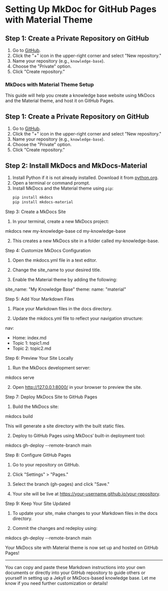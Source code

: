 # Setting Up MkDoc for GitHub Pages with Material Theme


## Step 1: Create a Private Repository on GitHub

1. Go to [GitHub](https://github.com).
2. Click the "+" icon in the upper-right corner and select "New repository."
3. Name your repository (e.g., `knowledge-base`).
4. Choose the "Private" option.
5. Click "Create repository."


### **MkDocs with Material Theme Setup**


This guide will help you create a knowledge base website using MkDocs and the Material theme, and host it on GitHub Pages.

## Step 1: Create a Private Repository on GitHub

1. Go to [GitHub](https://github.com).
2. Click the "+" icon in the upper-right corner and select "New repository."
3. Name your repository (e.g., `knowledge-base`).
4. Choose the "Private" option.
5. Click "Create repository."

## Step 2: Install MkDocs and MkDocs-Material

1. Install Python if it is not already installed. Download it from [python.org](https://www.python.org/downloads/).
2. Open a terminal or command prompt.
3. Install MkDocs and the Material theme using `pip`:
   ```sh
   pip install mkdocs
   pip install mkdocs-material

Step 3: Create a MkDocs Site

1. In your terminal, create a new MkDocs project:

mkdocs new my-knowledge-base
cd my-knowledge-base


2. This creates a new MkDocs site in a folder called my-knowledge-base.



Step 4: Customize MkDocs Configuration

1. Open the mkdocs.yml file in a text editor.


2. Change the site_name to your desired title.


3. Enable the Material theme by adding the following:



site_name: "My Knowledge Base"
theme:
  name: "material"

Step 5: Add Your Markdown Files

1. Place your Markdown files in the docs directory.


2. Update the mkdocs.yml file to reflect your navigation structure:



nav:
  - Home: index.md
  - Topic 1: topic1.md
  - Topic 2: topic2.md

Step 6: Preview Your Site Locally

1. Run the MkDocs development server:

mkdocs serve


2. Open http://127.0.0.1:8000/ in your browser to preview the site.



Step 7: Deploy MkDocs Site to GitHub Pages

1. Build the MkDocs site:

mkdocs build

This will generate a site directory with the built static files.


2. Deploy to GitHub Pages using MkDocs’ built-in deployment tool:

mkdocs gh-deploy --remote-branch main



Step 8: Configure GitHub Pages

1. Go to your repository on GitHub.


2. Click "Settings" > "Pages."


3. Select the branch (gh-pages) and click "Save."


4. Your site will be live at https://your-username.github.io/your-repository.



Step 9: Keep Your Site Updated

1. To update your site, make changes to your Markdown files in the docs directory.


2. Commit the changes and redeploy using:

mkdocs gh-deploy --remote-branch main



Your MkDocs site with Material theme is now set up and hosted on GitHub Pages!

---

You can copy and paste these Markdown instructions into your own documents or directly into your GitHub repository to guide others or yourself in setting up a Jekyll or MkDocs-based knowledge base. Let me know if you need further customization or details!

